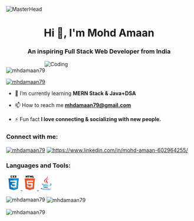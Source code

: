 ![MasterHead](https://camo.githubusercontent.com/ba9f3bd30647e352a3f5e1e45eb45c6ec7bad6155cd16aaedf4a426738da0ca5/68747470733a2f2f696e646f616e616c79746963612e636f6d2f7374617469632f696d616765732f62616e6e6572722e676966)
<h1 align="center">Hi 👋, I'm Mohd Amaan</h1>
<h3 align="center">An inspiring Full Stack Web Developer from India</h3>
<img align="right" alt="Coding" width="400" src="https://goofy-goldstine-0f8bb1.netlify.app/img/web.gif">

<p align="left"> <img src="https://komarev.com/ghpvc/?username=mhdamaan79&label=Profile%20views&color=0e75b6&style=flat" alt="mhdamaan79" /> </p>

<p align="left"> <a href="https://twitter.com/mhdamaan79" target="blank"><img src="https://img.shields.io/twitter/follow/mhdamaan79?logo=twitter&style=for-the-badge" alt="mhdamaan79" /></a> </p>

- 🌱 I’m currently learning **MERN Stack & Java+DSA**

- 📫 How to reach me **mhdamaan79@gmail.com**

- ⚡ Fun fact **I love connecting & socializing with new people.**

<h3 align="left">Connect with me:</h3>
<p align="left">
<a href="https://twitter.com/mhdamaan79" target="blank"><img align="center" src="https://raw.githubusercontent.com/rahuldkjain/github-profile-readme-generator/master/src/images/icons/Social/twitter.svg" alt="mhdamaan79" height="30" width="40" /></a>
<a href="https://linkedin.com/in/https://www.linkedin.com/in/mohd-amaan-602964255/" target="blank"><img align="center" src="https://raw.githubusercontent.com/rahuldkjain/github-profile-readme-generator/master/src/images/icons/Social/linked-in-alt.svg" alt="https://www.linkedin.com/in/mohd-amaan-602964255/" height="30" width="40" /></a>
</p>

<h3 align="left">Languages and Tools:</h3>
<p align="left"> <a href="https://www.w3schools.com/css/" target="_blank" rel="noreferrer"> <img src="https://raw.githubusercontent.com/devicons/devicon/master/icons/css3/css3-original-wordmark.svg" alt="css3" width="40" height="40"/> </a> <a href="https://www.w3.org/html/" target="_blank" rel="noreferrer"> <img src="https://raw.githubusercontent.com/devicons/devicon/master/icons/html5/html5-original-wordmark.svg" alt="html5" width="40" height="40"/> </a> <a href="https://www.java.com" target="_blank" rel="noreferrer"> <img src="https://raw.githubusercontent.com/devicons/devicon/master/icons/java/java-original.svg" alt="java" width="40" height="40"/> </a> </p>

<p><img align="left" src="https://github-readme-stats.vercel.app/api/top-langs?username=mhdamaan79&show_icons=true&locale=en&layout=compact" alt="mhdamaan79" /></p>

<p>&nbsp;<img align="center" src="https://github-readme-stats.vercel.app/api?username=mhdamaan79&show_icons=true&locale=en" alt="mhdamaan79" /></p>

<p><img align="center" src="https://github-readme-streak-stats.herokuapp.com/?user=mhdamaan79&" alt="mhdamaan79" /></p>
